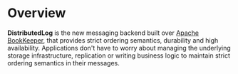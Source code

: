 Overview
========

**DistributedLog** is the new messaging backend built over [Apache BookKeeper](http://bookkeeper.apache.org/), that provides strict ordering semantics, durability and high availability. Applications don't have to worry about managing the underlying storage infrastructure, replication or writing business logic to maintain strict ordering semantics in their messages.
